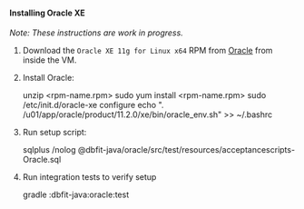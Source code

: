 #### Installing Oracle XE

*Note: These instructions are work in progress.*

 1. Download the `Oracle XE 11g for Linux x64` RPM from [Oracle](http://www.oracle.com/technetwork/products/express-edition/downloads/index.html) from inside the VM.

 2. Install Oracle:

    unzip <rpm-name.rpm>
    sudo yum install <rpm-name.rpm>
    sudo /etc/init.d/oracle-xe configure
    echo ". /u01/app/oracle/product/11.2.0/xe/bin/oracle_env.sh" >> ~/.bashrc

 3. Run setup script:

    sqlplus /nolog @dbfit-java/oracle/src/test/resources/acceptancescripts-Oracle.sql 

 4. Run integration tests to verify setup

    gradle :dbfit-java:oracle:test
